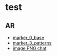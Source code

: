 # test

## AR
* [marker_0_base](./AR/asset/patterns/marker_0_base.html)
* [marker_3_patterns](./AR/asset/patternsARmarker_3_patterns.html)
* [image PNG chat](./AR/assets/images/pattern-183.800.png)

